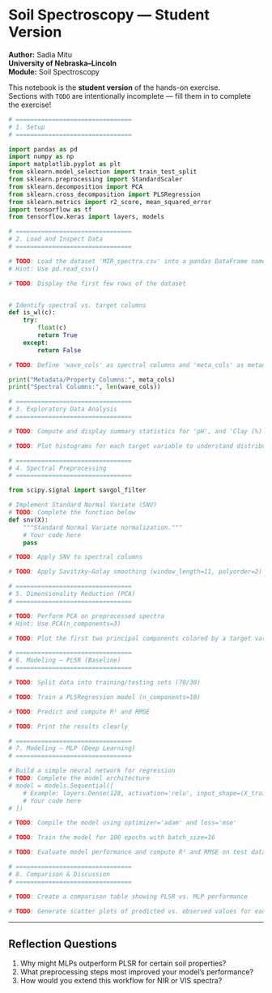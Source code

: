 # Soil Spectroscopy — Student Version
**Author:** Sadia Mitu  
**University of Nebraska–Lincoln**   
**Module:** Soil Spectroscopy  

This notebook is the **student version** of the hands-on exercise.  
Sections with `TODO` are intentionally incomplete — fill them in to complete the exercise!



```python
# ================================
# 1. Setup
# ================================

import pandas as pd
import numpy as np
import matplotlib.pyplot as plt
from sklearn.model_selection import train_test_split
from sklearn.preprocessing import StandardScaler
from sklearn.decomposition import PCA
from sklearn.cross_decomposition import PLSRegression
from sklearn.metrics import r2_score, mean_squared_error
import tensorflow as tf
from tensorflow.keras import layers, models

```


```python
# ================================
# 2. Load and Inspect Data
# ================================

# TODO: Load the dataset 'MIR_spectra.csv' into a pandas DataFrame named 'df'
# Hint: Use pd.read_csv()

# TODO: Display the first few rows of the dataset


# Identify spectral vs. target columns
def is_wl(c):
    try:
        float(c)
        return True
    except:
        return False

# TODO: Define 'wave_cols' as spectral columns and 'meta_cols' as metadata/targets

print("Metadata/Property Columns:", meta_cols)
print("Spectral Columns:", len(wave_cols))

```


```python
# ================================
# 3. Exploratory Data Analysis
# ================================

# TODO: Compute and display summary statistics for 'pH', and 'Clay (%)'

# TODO: Plot histograms for each target variable to understand distribution

```


```python
# ================================
# 4. Spectral Preprocessing
# ================================

from scipy.signal import savgol_filter

# Implement Standard Normal Variate (SNV)
# TODO: Complete the function below
def snv(X):
    """Standard Normal Variate normalization."""
    # Your code here
    pass

# TODO: Apply SNV to spectral columns

# TODO: Apply Savitzky–Golay smoothing (window_length=11, polyorder=2)

```


```python
# ================================
# 5. Dimensionality Reduction (PCA)
# ================================

# TODO: Perform PCA on preprocessed spectra
# Hint: Use PCA(n_components=3)

# TODO: Plot the first two principal components colored by a target variable (e.g., pH)

```


```python
# ================================
# 6. Modeling — PLSR (Baseline)
# ================================

# TODO: Split data into training/testing sets (70/30)

# TODO: Train a PLSRegression model (n_components=10)

# TODO: Predict and compute R² and RMSE

# TODO: Print the results clearly

```


```python
# ================================
# 7. Modeling — MLP (Deep Learning)
# ================================

# Build a simple neural network for regression
# TODO: Complete the model architecture
# model = models.Sequential([
    # Example: layers.Dense(128, activation='relu', input_shape=(X_train.shape[1],)),
    # Your code here
# ])

# TODO: Compile the model using optimizer='adam' and loss='mse'

# TODO: Train the model for 100 epochs with batch_size=16

# TODO: Evaluate model performance and compute R² and RMSE on test data

```


```python
# ================================
# 8. Comparison & Discussion
# ================================

# TODO: Create a comparison table showing PLSR vs. MLP performance

# TODO: Generate scatter plots of predicted vs. observed values for each property

```

---
## Reflection Questions
1. Why might MLPs outperform PLSR for certain soil properties?  
2. What preprocessing steps most improved your model’s performance?  
3. How would you extend this workflow for NIR or VIS spectra?



```python

```
